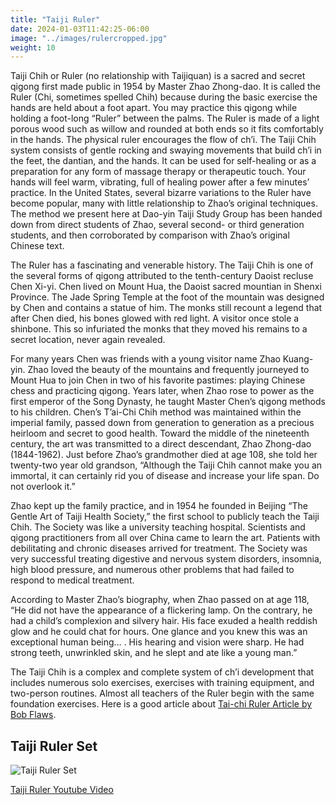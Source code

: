 ```yaml
---
title: "Taiji Ruler"
date: 2024-01-03T11:42:25-06:00
image: "../images/rulercropped.jpg"
weight: 10
---
```


Taiji Chih or Ruler (no relationship with Taijiquan) is a sacred and secret qigong first made public in 1954 by Master Zhao Zhong-dao. It is called the Ruler (Chi, sometimes spelled Chih) because during the basic exercise the hands are held about a foot apart. You may practice this qigong while holding a foot-long “Ruler” between the palms. The Ruler is made of a light porous wood such as willow and rounded at both ends so it fits comfortably in the hands. The physical ruler encourages the flow of ch’i. The Taiji Chih system consists of gentle rocking and swaying movements that build ch’i in the feet, the dantian, and the hands. It can be used for self-healing or as a preparation for any form of massage therapy or therapeutic touch. Your hands will feel warm, vibrating, full of healing power after a few minutes’ practice. In the United States, several bizarre variations to the Ruler have become popular, many with little relationship to Zhao’s original techniques. The method we present here at Dao-yin Taiji Study Group has been handed down from direct students of Zhao, several second- or third generation students, and then corroborated by comparison with Zhao’s original Chinese text.

The Ruler has a fascinating and venerable history. The Taiji Chih is one of the several forms of qigong attributed to the tenth-century Daoist recluse Chen Xi-yi. Chen lived on Mount Hua, the Daoist sacred mountian in Shenxi Province. The Jade Spring Temple at the foot of the mountain was designed by Chen and contains a statue of him. The monks still recount a legend that after Chen died, his bones glowed with red light. A visitor once stole a shinbone. This so infuriated the monks that they moved his remains to a secret location, never again revealed.

For many years Chen was friends with a young visitor name Zhao Kuang-yin. Zhao loved the beauty of the mountains and frequently journeyed to Mount Hua to join Chen in two of his favorite pastimes: playing Chinese chess and practicing qigong. Years later, when Zhao rose to power as the first emperor of the Song Dynasty, he taught Master Chen’s qigong methods to his children. Chen’s T’ai-Chi Chih method was maintained within the imperial family, passed down from generation to generation as a precious heirloom and secret to good health. Toward the middle of the nineteenth century, the art was transmitted to a direct descendant, Zhao Zhong-dao (1844-1962). Just before Zhao’s grandmother died at age 108, she told her twenty-two year old grandson, “Although the Taiji Chih cannot make you an immortal, it can certainly rid you of disease and increase your life span. Do not overlook it.”

Zhao kept up the family practice, and in 1954 he founded in Beijing “The Gentle Art of Taiji Health Society,” the first school to publicly teach the Taiji Chih. The Society was like a university teaching hospital. Scientists and qigong practitioners from all over China came to learn the art. Patients with debilitating and chronic diseases arrived for treatment. The Society was very successful treating digestive and nervous system disorders, insomnia, high blood pressure, and numerous other problems that had failed to respond to medical treatment.

According to Master Zhao’s biography, when Zhao passed on at age 118, “He did not have the appearance of a flickering lamp. On the contrary, he had a child’s complexion and silvery hair. His face exuded a health reddish glow and he could chat for hours. One glance and you knew this was an exceptional human being… . His hearing and vision were sharp. He had strong teeth, unwrinkled skin, and he slept and ate like a young man.”

The Taiji Chih is a complex and complete system of ch’i development that includes numerous solo exercises, exercises with training equipment, and two-person routines. Almost all teachers of the Ruler begin with the same foundation exercises. Here is a good article about [Tai-chi Ruler Article by Bob Flaws](https://books.google.com/books?id=jesDAAAAMBAJ&pg=PA14&lpg=PA14&dq=Bob+Flaws+yoga+journal&source=bl&ots=SUGDu0pKxl&sig=jNcSqPPd2Gt84PNnMJ3WdCjEM3Q&hl=en&ei=x7MVTs70OMW_gQfEv8At&sa=X&oi=book_result&ct=result&resnum=2&ved=0CBwQ6AEwAQ#v=onepage&q&f=false).

## Taiji Ruler Set

![Taiji Ruler Set](../images/taijichih_set.jpg)

[Taiji Ruler Youtube Video](https://www.youtube.com/watch?v=y5IMOID_ZaI)

